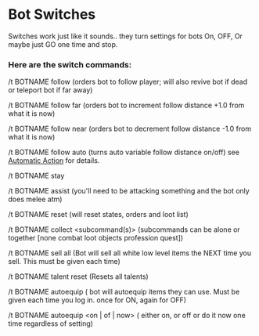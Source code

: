 # Bot Switches

Switches work just like it sounds.. they turn settings for bots On, OFF, Or maybe just GO one time and stop.


### Here are the switch commands:

/t BOTNAME follow (orders bot to follow player; will also revive bot if dead or teleport bot if far away)

/t BOTNAME follow far (orders bot to increment follow distance +1.0 from what it is now)

/t BOTNAME follow near (orders bot to decrement follow distance -1.0 from what it is now)

/t BOTNAME follow auto (turns auto variable follow distance on/off) see [Automatic Action](Automatic-Action) for details.

/t BOTNAME stay

/t BOTNAME assist (you'll need to be attacking something and the bot only does melee atm)

/t BOTNAME reset (will reset states, orders and loot list)

/t BOTNAME collect <subcommand(s)> (subcommands can be alone or together [none combat loot objects profession quest])

/t BOTNAME sell all (Bot will sell all white low level items the NEXT time you sell. This must be given each time)

/t BOTNAME talent reset (Resets all talents)

/t BOTNAME autoequip ( bot will autoequip items they can use. Must be given each time you log in. once for ON, again for OFF)

/t BOTNAME autoequip <on | of | now> ( either on, or off or do it now one time regardless of setting)

